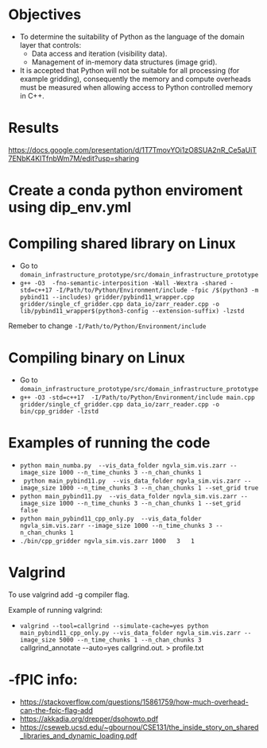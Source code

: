 # Objectives 
- To determine the suitability of Python as the language of the domain layer that controls:
  - Data access and iteration (visibility data).
  - Management of in-memory data structures (image grid).
- It is accepted that Python will not be suitable for all processing (for example gridding), consequently the memory and compute overheads must be measured when allowing access to Python controlled memory in C++. 

# Results
https://docs.google.com/presentation/d/1T7TmovYOi1zO8SUA2nR_Ce5aUiT7ENbK4KITfnbWm7M/edit?usp=sharing

# Create a conda python enviroment using dip_env.yml

# Compiling shared library on Linux 

- Go to ```domain_infrastructure_prototype/src/domain_infrastructure_prototype```
- ```g++ -O3  -fno-semantic-interposition -Wall -Wextra -shared -std=c++17 -I/Path/to/Python/Environment/include -fpic /$(python3 -m pybind11 --includes) gridder/pybind11_wrapper.cpp gridder/single_cf_gridder.cpp data_io/zarr_reader.cpp -o lib/pybind11_wrapper$(python3-config --extension-suffix) -lzstd```

Remeber to change ```-I/Path/to/Python/Environment/include```

# Compiling binary on Linux 

- Go to ```domain_infrastructure_prototype/src/domain_infrastructure_prototype```
- ```g++ -O3 -std=c++17  -I/Path/to/Python/Environment/include main.cpp gridder/single_cf_gridder.cpp data_io/zarr_reader.cpp -o bin/cpp_gridder -lzstd``` 

# Examples of running the code

- ```python main_numba.py  --vis_data_folder ngvla_sim.vis.zarr --image_size 1000 --n_time_chunks 3 --n_chan_chunks 1```
- ``` python main_pybind11.py  --vis_data_folder ngvla_sim.vis.zarr --image_size 1000 --n_time_chunks 3 --n_chan_chunks 1 --set_grid true```
- ```python main_pybind11.py  --vis_data_folder ngvla_sim.vis.zarr --image_size 1000 --n_time_chunks 3 --n_chan_chunks 1 --set_grid false```
- ```python main_pybind11_cpp_only.py  --vis_data_folder ngvla_sim.vis.zarr --image_size 1000 --n_time_chunks 3 --n_chan_chunks 1```
- ```./bin/cpp_gridder ngvla_sim.vis.zarr 1000   3   1```
  
# Valgrind
To use valgrind add -g compiler flag.

Example of running valgrind:
- ```valgrind --tool=callgrind --simulate-cache=yes python main_pybind11_cpp_only.py --vis_data_folder ngvla_sim.vis.zarr --image_size 5000 --n_time_chunks 1 --n_chan_chunks 3```
callgrind_annotate --auto=yes callgrind.out.<pid> > profile.txt 

# -fPIC info:
- https://stackoverflow.com/questions/15861759/how-much-overhead-can-the-fpic-flag-add
- https://akkadia.org/drepper/dsohowto.pdf
- https://cseweb.ucsd.edu/~gbournou/CSE131/the_inside_story_on_shared_libraries_and_dynamic_loading.pdf

